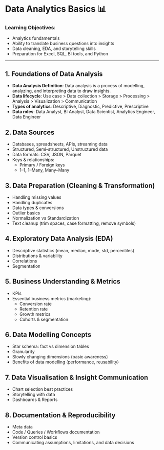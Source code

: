 # Data Analytics Basics 📊

### Learning Objectives:
- Analytics fundamentals
- Ability to translate business questions into insights
- Data cleaning, EDA, and storytelling skills
- Preparation for Excel, SQL, BI tools, and Python

---

## 1. Foundations of Data Analysis
- **Data Analysis Definition**: Data analysis is a process of modelling, analyzing, and interpreting data to
draw insights.
- **Data lifecycle**: Use case > Data collection > Storage > Processing > Analysis > Visualization > Communication
- **Types of analytics**: Descriptive, Diagnostic, Predictive, Prescriptive
- **Data roles**: Data Analyst, BI Analyst, Data Scientist, Analytics Engineer, Data Engineer

## 2. Data Sources
- Databases, spreadsheets, APIs, streaming data
- Structured, Semi-structured, Unstructured data
- Data formats: CSV, JSON, Parquet
- Keys & relationships:
  - Primary / Foreign keys
  - 1–1, 1–Many, Many–Many

## 3. Data Preparation (Cleaning & Transformation)
- Handling missing values
- Handling duplicates
- Data types & conversions
- Outlier basics
- Normalization vs Standardization
- Text cleanup (trim spaces, case formatting, remove symbols)

## 4. Exploratory Data Analysis (EDA)
- Descriptive statistics (mean, median, mode, std, percentiles)
- Distributions & variability
- Correlations
- Segmentation

## 5. Business Understanding & Metrics
- KPIs
- Essential business metrics (marketing):
  - Conversion rate
  - Retention rate
  - Growth metrics
  - Cohorts & segmentation
 
## 6. Data Modelling Concepts
- Star schema: fact vs dimension tables
- Granularity
- Slowly changing dimensions (basic awareness)
- Benefits of data modelling (performance, reusability)

## 7. Data Visualisation & Insight Communication
- Chart selection best practices
- Storytelling with data
- Dashboards & Reports

## 8. Documentation & Reproducibility
- Meta data
- Code / Queries / Workflows documentation
- Version control basics
- Communicating assumptions, limitations, and data decisions
